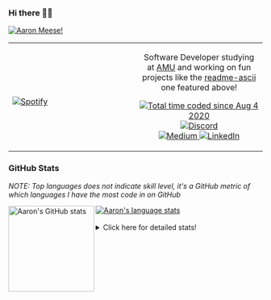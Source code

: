 ### Hi there 👋🏻
[![Aaron Meese!](https://user-images.githubusercontent.com/17814535/88975338-a2aabf00-d27f-11ea-963f-8a19608716b4.png)](https://github.com/ajmeese7/readme-ascii "README ASCII")

<!-- Modified from project here: https://github.com/novatorem/novatorem -->
<table width="100%"> 
  <tr>
  <td width="50%">
      
&nbsp; <br> [![Spotify](https://ajmeese7.vercel.app/api/spotify)](https://open.spotify.com/user/ajmeese)

  </td>
  <td width="50%">
    <p align="center">
    Software Developer studying at <a href="https://www.amu.apus.edu/">AMU</a> and working on fun 
    projects like the <a href="https://github.com/ajmeese7/readme-ascii">readme-ascii</a> one featured above!
    </p>
    <p align="center">
      <a href="https://wakatime.com/@f726891d-3b02-46cd-9b60-e8c59f9e2b14">
        <img src="https://wakatime.com/badge/user/f726891d-3b02-46cd-9b60-e8c59f9e2b14.svg" alt="Total time coded since Aug 4 2020" title="WakaTime" />
      </a>
      <a href="http://link.aaronmeese.com/discord">
        <img src="https://img.shields.io/badge/discord-ajmeese7%234835-369?style=flat-square&logo=discord&logoColor=white&color=purple" alt="Discord" title="Discord">
      </a>
      <br />
      <a href="https://link.aaronmeese.com/medium">
        <img src="https://img.shields.io/badge/medium-ajmeese7-1DB954?style=flat-square&logo=medium&logoColor=white" alt="Medium" title="Medium">
      </a>
      <a href="https://link.aaronmeese.com/linkedin">
        <img src="https://img.shields.io/badge/linkedIn-aaronmeese-1DB954?style=flat-square&logo=linkedin&logoColor=white&color=blue" alt="LinkedIn" title="LinkedIn">
      </a>
    </p>
  </td>

</table>

[//]: <> (The `&nbsp;` is to have Aphelion take up more space)

### GitHub Stats ###
*NOTE: Top languages does not indicate skill level, it's a GitHub metric of which languages I have the most code in on GitHub*

<a href="https://profile-summary-for-github.com/user/ajmeese7">
  <img align="left" height="170px" src="https://github-readme-stats.vercel.app/api?username=ajmeese7&show_icons=true&line_height=27&count_private=true&include_all_commits=true" alt="Aaron's GitHub stats"/>
  <img src="https://github-readme-stats.vercel.app/api/top-langs/?username=ajmeese7&hide_langs_below=5&layout=compact" alt="Aaron's language stats"/>
</a>

<br />
<br />
<details>
<summary>Click here for detailed stats!</summary>

### :zap: Recent Activity
<!--START_SECTION:activity-->
1. 💪 Opened PR [#5101](https://github.com/openemr/openemr/pull/5101) in [openemr/openemr](https://github.com/openemr/openemr)
2. ❌ Closed PR [#5091](https://github.com/openemr/openemr/pull/5091) in [openemr/openemr](https://github.com/openemr/openemr)
3. 🗣 Commented on [#5091](https://github.com/openemr/openemr/issues/5091) in [openemr/openemr](https://github.com/openemr/openemr)
4. 🗣 Commented on [#5091](https://github.com/openemr/openemr/issues/5091) in [openemr/openemr](https://github.com/openemr/openemr)
5. 🎉 Merged PR [#8](https://github.com/ajmeese7/where-temperature/pull/8) in [ajmeese7/where-temperature](https://github.com/ajmeese7/where-temperature)
<!--END_SECTION:activity-->

### 🧐 Waka Stats
<!--START_SECTION:waka-->
![Code Time](http://img.shields.io/badge/Code%20Time-935%20hrs%2023%20mins-blue)

**🐱 My GitHub Data** 

> 🏆 481 Contributions in the Year 2022
 > 
> 📦 356.7 kB Used in GitHub's Storage 
 > 
> 💼 Opted to Hire
 > 
> 📜 71 Public Repositories 
 > 
> 🔑 24 Private Repositories  
 > 
**I'm an Early 🐤** 

```text
🌞 Morning    267 commits    ██████░░░░░░░░░░░░░░░░░░░   25.62% 
🌆 Daytime    380 commits    █████████░░░░░░░░░░░░░░░░   36.47% 
🌃 Evening    382 commits    █████████░░░░░░░░░░░░░░░░   36.66% 
🌙 Night      13 commits     ░░░░░░░░░░░░░░░░░░░░░░░░░   1.25%

```
📅 **I'm Most Productive on Tuesday** 

```text
Monday       123 commits    ███░░░░░░░░░░░░░░░░░░░░░░   11.8% 
Tuesday      177 commits    ████░░░░░░░░░░░░░░░░░░░░░   16.99% 
Wednesday    128 commits    ███░░░░░░░░░░░░░░░░░░░░░░   12.28% 
Thursday     146 commits    ███░░░░░░░░░░░░░░░░░░░░░░   14.01% 
Friday       124 commits    ███░░░░░░░░░░░░░░░░░░░░░░   11.9% 
Saturday     170 commits    ████░░░░░░░░░░░░░░░░░░░░░   16.31% 
Sunday       174 commits    ████░░░░░░░░░░░░░░░░░░░░░   16.7%

```


📊 **This Week I Spent My Time On** 

```text
⌚︎ Time Zone: America/New_York

💬 Programming Languages: 
PHP                      11 hrs 45 mins      ███████░░░░░░░░░░░░░░░░░░   31.37% 
TypeScript               5 hrs 55 mins       ████░░░░░░░░░░░░░░░░░░░░░   15.79% 
JavaScript               4 hrs 38 mins       ███░░░░░░░░░░░░░░░░░░░░░░   12.41% 
Markdown                 4 hrs 21 mins       ███░░░░░░░░░░░░░░░░░░░░░░   11.61% 
JSON                     3 hrs 4 mins        ██░░░░░░░░░░░░░░░░░░░░░░░   8.21%

🐱‍💻 Projects: 
sleep-from-home          13 hrs 21 mins      █████████░░░░░░░░░░░░░░░░   35.66% 
meese.enterprises        7 hrs 19 mins       █████░░░░░░░░░░░░░░░░░░░░   19.55% 
openemr                  6 hrs 1 min         ████░░░░░░░░░░░░░░░░░░░░░   16.09% 
Unknown Project          4 hrs 21 mins       ███░░░░░░░░░░░░░░░░░░░░░░   11.62% 
my-homepage              2 hrs 30 mins       █░░░░░░░░░░░░░░░░░░░░░░░░   6.69%

```

**I Mostly Code in JavaScript** 

```text
JavaScript               32 repos            █████████████░░░░░░░░░░░░   51.61% 
HTML                     8 repos             ███░░░░░░░░░░░░░░░░░░░░░░   12.9% 
Java                     4 repos             █░░░░░░░░░░░░░░░░░░░░░░░░   6.45% 
Python                   4 repos             █░░░░░░░░░░░░░░░░░░░░░░░░   6.45% 
CSS                      3 repos             █░░░░░░░░░░░░░░░░░░░░░░░░   4.84%

```



 Last Updated on 06/04/2022 08:04:24 UTC
<!--END_SECTION:waka-->
</details>
